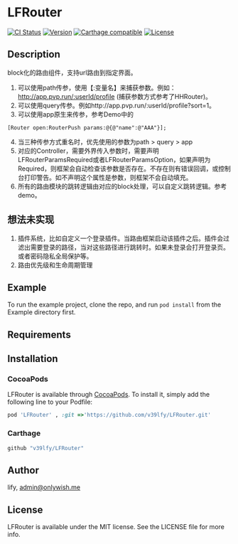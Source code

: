 # LFRouter

[![CI Status](https://img.shields.io/travis/v39lfy/LFRouter./master.svg?style=flat)](https://travis-ci.org/v39lfy/LFRouter)
[![Version](https://img.shields.io/cocoapods/v/LFRouter.svg?style=flat)](https://cocoapods.org/pods/LFRouter)
[![Carthage compatible](https://img.shields.io/badge/Carthage-compatible-4BC51D.svg?style=flat)](https://github.com/Carthage/Carthage)
[![License](https://img.shields.io/github/license/mashape/apistatus.svg)](https://cocoapods.org/pods/LFRouter)


## Description
block化的路由组件，支持url路由到指定界面。
1. 可以使用path传参，使用【:变量名】来捕获参数。例如：http://app.pvp.run/:userId/profile  (捕获参数方式参考了HHRouter)。
2. 可以使用query传参。例如http://app.pvp.run/:userId/profile?sort=1。
3. 可以使用app原生来传参，参考Demo中的 
```ObjC
[Router open:RouterPush params:@{@"name":@"AAA"}];
```
4. 当三种传参方式重名时，优先使用的参数为path > query > app
5. 对应的Controller，需要外界传入参数时，需要声明LFRouterParamsRequired或者LFRouterParamsOption，如果声明为Required，则框架会自动检查该参数是否存在。不存在则有错误回调，或控制台打印警告。如不声明这个属性是参数，则框架不会自动填充。
6. 所有的路由模块的跳转逻辑由对应的block处理，可以自定义跳转逻辑。参考demo。

## 想法未实现
1. 插件系统，比如自定义一个登录插件。当路由框架启动该插件之后。插件会过滤出需要登录的路径，当对这些路径进行跳转时。如果未登录会打开登录页。或者密码隐私全局保护等。
2. 路由优先级和生命周期管理
## Example

To run the example project, clone the repo, and run `pod install` from the Example directory first.

## Requirements

## Installation
### CocoaPods
LFRouter is available through [CocoaPods](https://cocoapods.org). To install
it, simply add the following line to your Podfile:

```ruby
pod 'LFRouter' , :git =>'https://github.com/v39lfy/LFRouter.git'
```

### Carthage
```ruby
github "v39lfy/LFRouter"
```
## Author

lify, admin@onlywish.me

## License

LFRouter is available under the MIT license. See the LICENSE file for more info.
